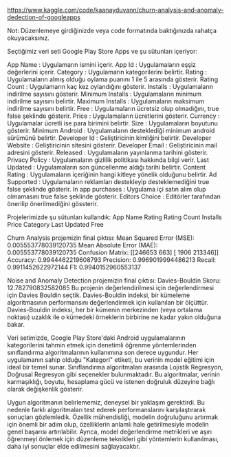 https://www.kaggle.com/code/kaanayduvann/churn-analysis-and-anomaly-dedection-of-googleapps

Not: Düzenlemeye girdiğinizde veya code formatında baktığınızda rahatça okuyacaksınız.


Seçtiğimiz veri seti Google Play Store Apps ve şu sütunları içeriyor:

   App Name : Uygulamarın ismini içerir.
   App Id   : Uygulamaların eşşiz değerlerini içerir.
   Category : Uygulamarın kategorilerini belirtir.
   Rating   : Uygulamaların almış olduğu oylama puanını 1 ile 5 arasında gösterir.
   Rating Count : Uygulamarın kaç kez oylandığını gösterir.
   Installs : Uygulamaların indirilme sayısını gösterir.
   Minimum Installs : Uygulamaların minimum indirilme sayısını belirtir.
   Maximum Installs : Uygulamaların maksimum indirilme sayısını belirtir.
   Free : Uygulamaların ücretsiz olup olmadığını, true false şeklinde gösterir.
   Price : Uygulamaların ücretlerini gösterir.
   Currency : Uygulamalar ücretli ise para birimini belirtir.
   Size : Uygulamaların boyutunu gösterir.
   Minimum Android : Uygulamaların desteklediği minimum android sürümünü belirtir.
   Developer Id : Geliştiricinin kimliğini belirtir.
   Developer Website : Geliştiricinin sitesini gösterir.
   Developer Email : Geliştiricinin mail adresini gösterir.
   Released : Uygulamaların yayınlanma tarihini gösterir.
   Privacy Policy : Uygulamaların gizlilik politikası hakkında bilgi verir.
   Last Updated : Uygulamaların son güncellenme aldığı tarihi belirtir.
   Content Rating : Uygulamaların içeriğinin hangi kitleye yönelik olduğunu belirtir.
   Ad Supported : Uygulamaların reklamları destekleyip desteklemediğini true false şeklinde gösterir.
   In app purchases : Uygulama içi satın alım olup olmamasını true false şeklinde gösterir.
   Editors Choice : Editörler tarafından önerilip önerilmediğini gössterir.

Projelerimizde şu sütunları kullandık:
  App Name
  Rating
  Rating Count
  Installs
  Price
  Category
  Last Updated
  Free

  Churn Analysis projemizin final çıktısı:
  Mean Squared Error (MSE): 0.005553778039120735
  Mean Absolute Error (MAE): 0.005553778039120735
  Confusion Matrix:
      [[246653    663]
       [  1906 213346]]
  Accuracy: 0.9944462219608793
  Precision: 0.9969019994486213
  Recall: 0.9911452622972144
  F1: 0.9940152960553137

Noise and Anomaly Detection projemizin final çıktısı:
  Davies-Bouldin Skoru: 12.782790832582085
  Bu projenin değerlendirilmesi için değerlendirmesi için Davies Bouldin seçtik. Davies-Bouldin indeksi, bir kümeleme algoritmasının performansını değerlendirmek 
  için kullanılan bir ölçüttür. Davies-Bouldin indeksi, her bir kümenin merkezinden (veya ortalama noktası) uzaklık ile o kümedeki örneklerin birbirine ne kadar      yakın olduğuna bakar.


Veri setimizde, Google Play Store'daki Android uygulamalarının kategorilerini tahmin etmek için denetimli öğrenme yöntemlerinden sınıflandırma algoritmalarının kullanımına son derece uygundur. Her uygulamanın sahip olduğu "Kategori" etiketi, bu verinin model eğitimi için ideal bir temel sunar. Sınıflandırma algoritmaları arasında Lojistik Regresyon, Doğrusal Regresyon gibi seçenekler bulunmaktadır. Bu algoritmalar, verinin karmaşıklığı, boyutu, hesaplama gücü ve istenen doğruluk düzeyine bağlı olarak değişkenlik gösterir.

Uygun algoritmanın belirlememiz, deneysel bir yaklaşım gerektirdi. Bu nedenle farklı algoritmaları test ederek performanslarını karşılaştırarak sonuçları gözlemledik. Özellik mühendisliği, modelin doğruluğunu artırmak için önemli bir adım olup, özelliklerin anlamlı hale getirilmesiyle modelin genel başarısı artırılabilir. Ayrıca, model değerlendirme metrikleri ve aşırı öğrenmeyi önlemek için düzenleme teknikleri gibi yöntemlerin kullanılması, daha iyi sonuçlar elde edilmesini sağlayacaktır.
